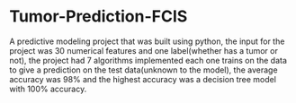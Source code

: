 # Tumor-Prediction-FCIS
A predictive modeling project that was built using python, the input for the project was 30 numerical features and one label(whether has a tumor or not), the project had 7 algorithms implemented each one trains on the data to give a prediction on the test data(unknown to the model), the average accuracy was 98% and the highest accuracy was a decision tree model with 100% accuracy.
